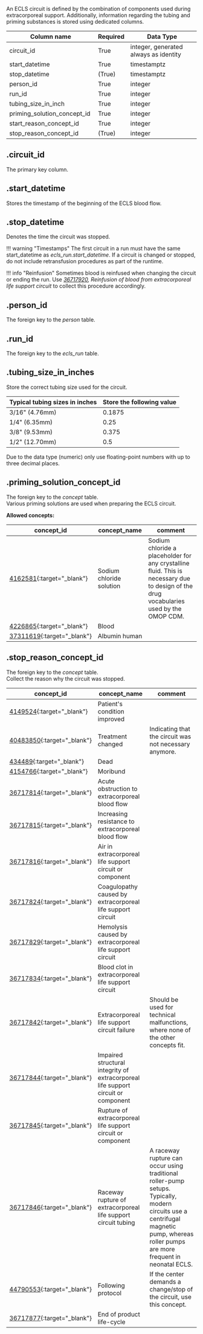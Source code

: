 An ECLS circuit is defined by the combination of components used during
extracorporeal support. Additionally, information regarding the tubing
and priming substances is stored using dedicated columns.

| Column name                 | Required | Data Type                             |
| --------------------------- | -------- | ------------------------------------- |
| circuit_id                  | True     | integer, generated always as identity |
| start_datetime              | True     | timestamptz                           |
| stop_datetime               | (True)   | timestamptz                           |
| person_id                   | True     | integer                               |
| run_id                      | True     | integer                               |
| tubing_size_in_inch         | True     | integer                               |
| priming_solution_concept_id | True     | integer                               |
| start_reason_concept_id     | True     | integer                               |
| stop_reason_concept_id      | (True)   | integer                               |

## .circuit_id
The primary key column.

## .start_datetime
Stores the timestamp of the beginning of the ECLS blood flow.

## .stop_datetime
Denotes the time the circuit was stopped.

!!! warning "Timestamps"
    The first circuit in a run must have the same start_datetime as
    *ecls_run.start_datetime*. If a circuit is changed or stopped, do
    not include retransfusion procedures as part of the runtime.

!!! info "Reinfusion"
    Sometimes blood is reinfused when changing the circuit or ending the
    run. Use *[36717920](https://athena.ohdsi.org/search-terms/terms/36717920/),
    Reinfusion of blood from extracorporeal life support circuit* to
    collect this procedure accordingly.

## .person_id
The foreign key to the *person* table.

## .run_id
The foreign key to the *ecls_run* table.

## .tubing_size_in_inches
Store the correct tubing size used for the circuit.

| Typical tubing sizes in inches | Store the following value |
| ------------------------------ | ------------------------- |
| 3/16" (4.76mm)                 | 0.1875                    |
| 1/4" (6.35mm)                  | 0.25                      |
| 3/8" (9.53mm)                  | 0.375                     |
| 1/2" (12.70mm)                 | 0.5                       |

Due to the data type (numeric) only use floating-point numbers with up
to three decimal places.

## .priming_solution_concept_id
The foreign key to the *concept* table. <br>
Various priming solutions are used when preparing the ECLS circuit.

**Allowed concepts:**

| concept_id                                                                          | concept_name             | comment                                                                                                                                 |
|-------------------------------------------------------------------------------------|--------------------------|-----------------------------------------------------------------------------------------------------------------------------------------|
| [4162581](https://athena.ohdsi.org/search-terms/terms/4162581/){:target="_blank"}   | Sodium chloride solution | Sodium chloride a placeholder for any crystalline fluid. This is necessary due to design of the drug vocabularies used by the OMOP CDM. |
| [4226865](https://athena.ohdsi.org/search-terms/terms/4226865/){:target="_blank"}   | Blood                    |                                                                                                                                         |
| [37311619](https://athena.ohdsi.org/search-terms/terms/37311619/){:target="_blank"} | Albumin human            |                                                                                                                                         |


## .stop_reason_concept_id
The foreign key to the *concept* table. <br>
Collect the reason why the circuit was stopped.

| concept_id                                                                          | concept_name                                                                      | comment                                                                                                                                                                                |
|-------------------------------------------------------------------------------------|-----------------------------------------------------------------------------------|----------------------------------------------------------------------------------------------------------------------------------------------------------------------------------------|
| [4149524](https://athena.ohdsi.org/search-terms/terms/4149524/){:target="_blank"}   | Patient's condition improved                                                      |                                                                                                                                                                                        |
| [40483850](https://athena.ohdsi.org/search-terms/terms/40483850/){:target="_blank"} | Treatment changed                                                                 | Indicating that the circuit was not necessary anymore.                                                                                                                                 |
| [434489](https://athena.ohdsi.org/search-terms/terms/434489/){:target="_blank"}     | Dead                                                                              |                                                                                                                                                                                        |
| [4154766](https://athena.ohdsi.org/search-terms/terms/4154766/){:target="_blank"}   | Moribund                                                                          |                                                                                                                                                                                        |
| [36717814](https://athena.ohdsi.org/search-terms/terms/36717814/){:target="_blank"} | Acute obstruction to extracorporeal blood flow                                    |                                                                                                                                                                                        |
| [36717815](https://athena.ohdsi.org/search-terms/terms/36717815/){:target="_blank"} | Increasing resistance to extracorporeal blood flow                                |                                                                                                                                                                                        |
| [36717816](https://athena.ohdsi.org/search-terms/terms/36717816/){:target="_blank"} | Air in extracorporeal life support circuit or component                           |                                                                                                                                                                                        |
| [36717824](https://athena.ohdsi.org/search-terms/terms/36717824/){:target="_blank"} | Coagulopathy caused by extracorporeal life support circuit                        |                                                                                                                                                                                        |
| [36717829](https://athena.ohdsi.org/search-terms/terms/36717829/){:target="_blank"} | Hemolysis caused by extracorporeal life support circuit                           |                                                                                                                                                                                        |
| [36717834](https://athena.ohdsi.org/search-terms/terms/36717834/){:target="_blank"} | Blood clot in extracorporeal life support circuit                                 |                                                                                                                                                                                        |
| [36717842](https://athena.ohdsi.org/search-terms/terms/36717842/){:target="_blank"} | Extracorporeal life support circuit failure                                       | Should be used for technical malfunctions, where none of the other concepts fit.                                                                                                       |
| [36717844](https://athena.ohdsi.org/search-terms/terms/36717844/){:target="_blank"} | Impaired structural integrity of extracorporeal life support circuit or component |                                                                                                                                                                                        |
| [36717845](https://athena.ohdsi.org/search-terms/terms/36717845/){:target="_blank"} | Rupture of extracorporeal life support circuit or component                       |                                                                                                                                                                                        |
| [36717846](https://athena.ohdsi.org/search-terms/terms/36717846/){:target="_blank"} | Raceway rupture of extracorporeal life support circuit tubing                     | A raceway rupture can occur using traditional roller-pump setups. Typically, modern circuits use a centrifugal magnetic pump, whereas roller pumps are more frequent in neonatal ECLS. |
| [44790553](https://athena.ohdsi.org/search-terms/terms/44790553/){:target="_blank"} | Following protocol                                                                | If the center demands a change/stop of the circuit, use this concept.                                                                                                                  |
| [36717877](https://athena.ohdsi.org/search-terms/terms/36717877/){:target="_blank"} | End of product life-cycle                                                         |                                                                                                                                                                                        |
